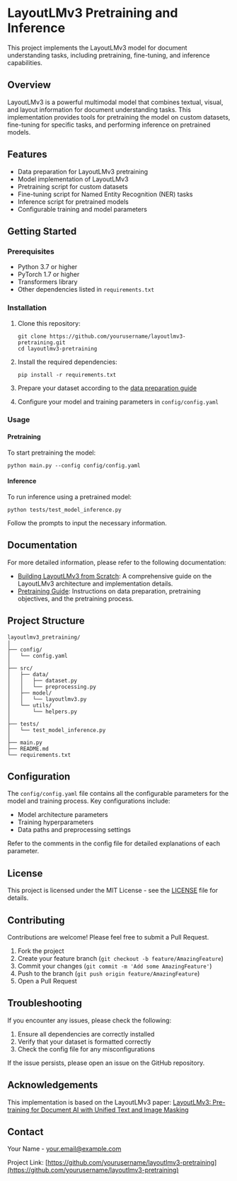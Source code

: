 # LayoutLMv3 Pretraining and Inference

This project implements the LayoutLMv3 model for document understanding tasks, including pretraining, fine-tuning, and inference capabilities.

## Overview

LayoutLMv3 is a powerful multimodal model that combines textual, visual, and layout information for document understanding tasks. This implementation provides tools for pretraining the model on custom datasets, fine-tuning for specific tasks, and performing inference on pretrained models.

## Features

- Data preparation for LayoutLMv3 pretraining
- Model implementation of LayoutLMv3
- Pretraining script for custom datasets
- Fine-tuning script for Named Entity Recognition (NER) tasks
- Inference script for pretrained models
- Configurable training and model parameters

## Getting Started

### Prerequisites

- Python 3.7 or higher
- PyTorch 1.7 or higher
- Transformers library
- Other dependencies listed in `requirements.txt`

### Installation

1. Clone this repository:
   ```
   git clone https://github.com/yourusername/layoutlmv3-pretraining.git
   cd layoutlmv3-pretraining
   ```

2. Install the required dependencies:
   ```
   pip install -r requirements.txt
   ```

3. Prepare your dataset according to the [data preparation guide](docs/PreTraining.md#preparing-the-data-for-pretraining)

4. Configure your model and training parameters in `config/config.yaml`

### Usage

#### Pretraining

To start pretraining the model:

```
python main.py --config config/config.yaml
```

#### Inference

To run inference using a pretrained model:

```
python tests/test_model_inference.py
```

Follow the prompts to input the necessary information.

## Documentation

For more detailed information, please refer to the following documentation:

- [Building LayoutLMv3 from Scratch](docs/Build.md): A comprehensive guide on the LayoutLMv3 architecture and implementation details.
- [Pretraining Guide](docs/PreTraining.md): Instructions on data preparation, pretraining objectives, and the pretraining process.

## Project Structure

```
layoutlmv3_pretraining/
│
├── config/
│   └── config.yaml
│
├── src/
│   ├── data/
│   │   ├── dataset.py
│   │   └── preprocessing.py
│   ├── model/
│   │   └── layoutlmv3.py
│   └── utils/
│       └── helpers.py
│
├── tests/
│   └── test_model_inference.py
│
├── main.py
├── README.md
└── requirements.txt
```

## Configuration

The `config/config.yaml` file contains all the configurable parameters for the model and training process. Key configurations include:

- Model architecture parameters
- Training hyperparameters
- Data paths and preprocessing settings

Refer to the comments in the config file for detailed explanations of each parameter.

## License

This project is licensed under the MIT License - see the [LICENSE](LICENSE) file for details.

## Contributing

Contributions are welcome! Please feel free to submit a Pull Request.

1. Fork the project
2. Create your feature branch (`git checkout -b feature/AmazingFeature`)
3. Commit your changes (`git commit -m 'Add some AmazingFeature'`)
4. Push to the branch (`git push origin feature/AmazingFeature`)
5. Open a Pull Request

## Troubleshooting

If you encounter any issues, please check the following:

1. Ensure all dependencies are correctly installed
2. Verify that your dataset is formatted correctly
3. Check the config file for any misconfigurations

If the issue persists, please open an issue on the GitHub repository.

## Acknowledgements

This implementation is based on the LayoutLMv3 paper:
[LayoutLMv3: Pre-training for Document AI with Unified Text and Image Masking](https://arxiv.org/abs/2204.08387)

## Contact

Your Name - your.email@example.com

Project Link: [https://github.com/yourusername/layoutlmv3-pretraining](https://github.com/yourusername/layoutlmv3-pretraining)
